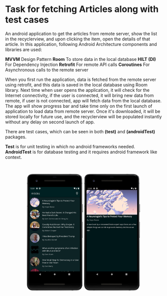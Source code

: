 # Task for fetching Articles along with test cases

An android application to get the articles from remote server, show the list in the recyclerview, and upon clicking the item, open the details of that article.
In this application, following Android Architecture components and libraries are used:

**MVVM** Design Pattern
**Room** To store data in the local database
**HILT (DI)** For Dependency Injection
**Retrofit** For remote API calls
**Coroutines** For Asynchronous calls to the remote server

When you first run the application, data is fetched from the remote server using retrofit, and this data is saved in the local database using Room library. Next time when user opens the application, it will check for the Internet connectivity, if the user is connected, it will bring new data from remote, if user is not connected, app will fetch data from the local database.
The app will show progress bar and take time only on the first launch of application to load data from remote server. Once it's downloaded, it will be stored locally for future use, and the recyclerview will be populated instantly without any delay on second launch of app.

There are test cases, which can be seen in both **(test)** and **(androidTest)** packages.

**Test** is for unit testing in which no android frameworks needed.
**AndroidTest** is for database testing and it requires android framework like context.

<br>
<p align="center">
    <img src="Screenshot 1.png" width="180"/>
    <img src="Screenshot 2.png" width="180"/>
</p>
<br>
